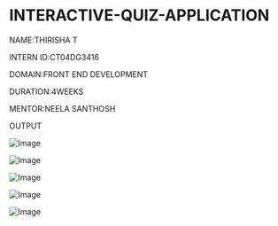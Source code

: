 # INTERACTIVE-QUIZ-APPLICATION
NAME:THIRISHA T

INTERN ID:CT04DG3416

DOMAIN:FRONT END DEVELOPMENT

DURATION:4WEEKS

MENTOR:NEELA SANTHOSH

OUTPUT

![Image](https://github.com/user-attachments/assets/27338184-bd68-4126-ab9d-05dd86943ec1)

![Image](https://github.com/user-attachments/assets/f161f4a6-211c-4f6f-9e30-9793fbb6eb08)

![Image](https://github.com/user-attachments/assets/a478c96d-d46c-42f8-b9f9-9a54e7fcd9d6)

![Image](https://github.com/user-attachments/assets/7f44f4b3-8b3d-4a0e-9e10-6ab5b278da21)

![Image](https://github.com/user-attachments/assets/9d4dbf3b-fcf1-4818-9928-f582aa268135)

